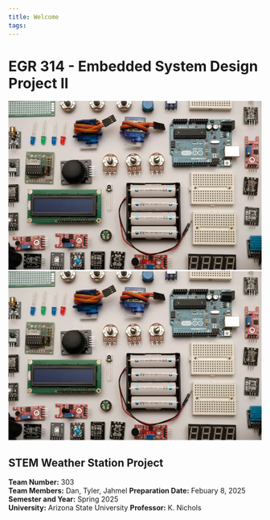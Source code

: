 ```yaml
---
title: Welcome
tags:
---
```


# EGR 314 - Embedded System Design Project II
![](learn-embedded-system-design.jpg)
<img src="https://github.com/cclonts2/cclonts2.github.io/blob/main/docs/subfolder/learn-embedded-system-design.jpg" alt="Main Page">
## STEM Weather Station Project

**Team Number:** 303  
**Team Members:** Dan, Tyler, Jahmel 
**Preparation Date:** Febuary 8, 2025  
**Semester and Year:** Spring 2025  
**University:** Arizona State University 
**Professor:** K. Nichols
